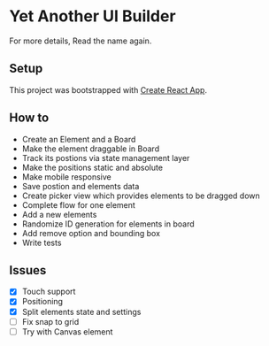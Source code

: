 # Yet Another UI Builder
For more details, Read the name again.

## Setup
This project was bootstrapped with [Create React App](https://github.com/facebook/create-react-app).

## How to
* Create an Element and a Board
* Make the element draggable in Board
* Track its postions via state management layer
* Make the positions static and absolute
* Make mobile responsive
* Save postion and elements data
* Create picker view which provides elements to be dragged down
* Complete flow for one element
* Add a new elements
* Randomize ID generation for elements in board
* Add remove option and bounding box
* Write tests



## Issues
- [x] Touch support
- [x] Positioning
- [x] Split elements state and settings 
- [ ] Fix snap to grid
- [ ] Try with Canvas element 
